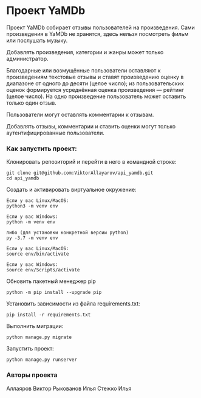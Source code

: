 # Проект YaMDb
Проект YaMDb собирает отзывы пользователей на произведения. Сами произведения в YaMDb не хранятся, здесь нельзя посмотреть фильм или послушать музыку.

Добавлять произведения, категории и жанры может только администратор.

Благодарные или возмущённые пользователи оставляют к произведениям текстовые отзывы и ставят произведению оценку в диапазоне от одного до десяти (целое число); из пользовательских оценок формируется усреднённая оценка произведения — рейтинг (целое число). На одно произведение пользователь может оставить только один отзыв.

Пользователи могут оставлять комментарии к отзывам.

Добавлять отзывы, комментарии и ставить оценки могут только аутентифицированные пользователи.

### Как запустить проект:
Клонировать репозиторий и перейти в него в командной строке:
```
git clone git@github.com:ViktorAllayarov/api_yamdb.git
cd api_yamdb
```
Cоздать и активировать виртуальное окружение:

```
Если у вас Linux/MacOS:
python3 -m venv env

Если у вас Windows:
python -m venv env

либо (для установки конкретной версии python)
py -3.7 -m venv env
```

```
Если у вас Linux/MacOS:
source env/bin/activate

Если у вас Windows:
source env/Scripts/activate
```
Обновить пакетный менеджер pip
```
python -m pip install --upgrade pip
```
Установить зависимости из файла requirements.txt:
```
pip install -r requirements.txt
```
Выполнить миграции:
```
python manage.py migrate
```
Запустить проект:
```
python manage.py runserver
```

### Авторы проекта
Аллаяров Виктор
Рыкованов Илья
Стежко Илья
